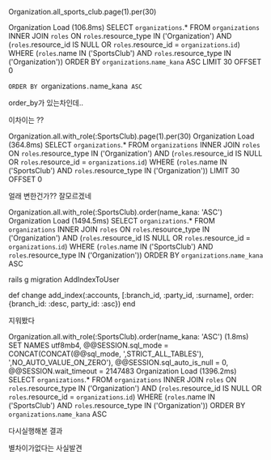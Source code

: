 Organization.all_sports_club.page(1).per(30)

 Organization Load (106.8ms)  SELECT `organizations`.* FROM `organizations` INNER JOIN `roles` ON `roles`.resource_type IN ('Organization') AND
                                    (`roles`.resource_id IS NULL OR `roles`.resource_id = `organizations`.`id`) WHERE (`roles`.name IN ('SportsClub') AND `roles`.resource_type IN ('Organization')) ORDER BY `organizations`.`name_kana` ASC LIMIT 30 OFFSET 0

`ORDER BY `organizations`.`name_kana` ASC`

order_by가 있는차인데..

이차이는 ??

 Organization.all.with_role(:SportsClub).page(1).per(30)
  Organization Load (364.8ms)  SELECT `organizations`.* FROM `organizations` INNER JOIN `roles` ON `roles`.resource_type IN ('Organization') AND
                                    (`roles`.resource_id IS NULL OR `roles`.resource_id = `organizations`.`id`) WHERE (`roles`.name IN ('SportsClub') AND `roles`.resource_type IN ('Organization')) LIMIT 30 OFFSET 0


얼래 변한건가?? 잘모르겠네

Organization.all.with_role(:SportsClub).order(name_kana: 'ASC')
  Organization Load (1494.5ms)  SELECT `organizations`.* FROM `organizations` INNER JOIN `roles` ON `roles`.resource_type IN ('Organization') AND
                                    (`roles`.resource_id IS NULL OR `roles`.resource_id = `organizations`.`id`) WHERE (`roles`.name IN ('SportsClub') AND `roles`.resource_type IN ('Organization')) ORDER BY `organizations`.`name_kana` ASC


rails g migration AddIndexToUser

def change
  add_index(:accounts, [:branch_id, :party_id, :surname], order: {branch_id: :desc, party_id: :asc})
end


지워봤다


Organization.all.with_role(:SportsClub).order(name_kana: 'ASC')
   (1.8ms)  SET NAMES utf8mb4,  @@SESSION.sql_mode = CONCAT(CONCAT(@@sql_mode, ',STRICT_ALL_TABLES'), ',NO_AUTO_VALUE_ON_ZERO'),  @@SESSION.sql_auto_is_null = 0, @@SESSION.wait_timeout = 2147483
  Organization Load (1396.2ms)  SELECT `organizations`.* FROM `organizations` INNER JOIN `roles` ON `roles`.resource_type IN ('Organization') AND
                                    (`roles`.resource_id IS NULL OR `roles`.resource_id = `organizations`.`id`) WHERE (`roles`.name IN ('SportsClub') AND `roles`.resource_type IN ('Organization')) ORDER BY `organizations`.`name_kana` ASC


다시실행해본 결과

별차이가없다는 사실발견